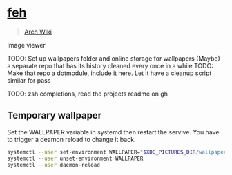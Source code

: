 # [feh](https://github.com/derf/feh)

> [Arch Wiki](https://wiki.archlinux.org/index.php/feh)

Image viewer

TODO: Set up wallpapers folder and online storage for wallpapers
(Maybe) a separate repo that has its history cleaned every once in a while
TODO: Make that repo a dotmodule, include it here. Let it have a cleanup script
similar for pass

TODO: zsh completions, read the projects readme on gh

## Temporary wallpaper

Set the WALLPAPER variable in systemd then restart the servive.
You have to trigger a deamon reload to change it back.

```sh
systemctl --user set-environment WALLPAPER="$XDG_PICTURES_DIR/wallpaper.jpg"
systemctl --user unset-environment WALLPAPER
systemctl --user daemon-reload
```
